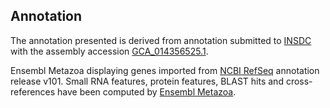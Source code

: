 **Annotation**
----------

The annotation presented is derived from annotation submitted to
[INSDC](http://www.insdc.org) with the assembly accession [GCA\_014356525.1](http://www.ebi.ac.uk/ena/data/view/GCA_014356525.1).

Ensembl Metazoa displaying genes imported from [NCBI RefSeq](https://www.ncbi.nlm.nih.gov/genome/annotation_euk/Nilaparvata_lugens/101) annotation release v101.
Small RNA features, protein features, BLAST hits and cross-references have been
computed by [Ensembl Metazoa](https://metazoa.ensembl.org/info/genome/annotation/index.html).
